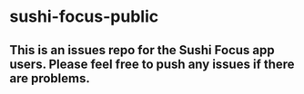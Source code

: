 # sushi-focus-public

## This is an issues repo for the Sushi Focus app users. Please feel free to push any issues if there are problems.
